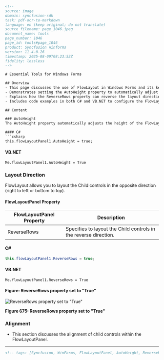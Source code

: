 ```html
<!-- 
source: image
domain: syncfusion-sdk
task: pdf-ocr-to-markdown
language: en (keep original; do not translate)
source_filename: page_1046.jpeg
document_name: tools
page_number: 1046
page_id: tools#page_1046
product: Syncfusion Winforms
version: 11.4.0.26
timestamp: 2025-08-09T08:23:52Z
fidelity: lossless
-->

# Essential Tools for Windows Forms

## Overview
- This page discusses the use of FlowLayout in Windows Forms and its key properties such as AutoHeight, Layout Direction, Reverse Rows, and Alignment.
- Demonstrates setting the AutoHeight property to automatically adjust the height of the FlowLayoutPanel.
- Explains how the ReverseRows property can reverse the layout direction of child controls.
- Includes code examples in both C# and VB.NET to configure the FlowLayoutPanel properties.

## Content

### AutoHeight
The AutoHeight property automatically adjusts the height of the FlowLayoutPanel to fit its contents.

#### C#
```csharp
this.flowLayoutPanel1.AutoHeight = true;
```

#### VB.NET
```vbnet
Me.flowLayoutPanel1.AutoHeight = True
```

### Layout Direction
FlowLayout allows you to layout the Child controls in the opposite direction (right to left or bottom to top).

#### FlowLayoutPanel Property
| FlowLayoutPanel Property | Description |
|--------------------------|-------------|
| ReverseRows             | Specifies to layout the Child controls in the reverse direction. |

#### C#
```csharp
this.flowLayoutPanel1.ReverseRows = true;
```

#### VB.NET
```vbnet
Me.flowLayoutPanel1.ReverseRows = True
```

#### Figure: ReverseRows property set to "True"

![ReverseRows property set to "True"](https://example.com/figure_675.png)

**Figure 675: ReverseRows property set to "True"**

### Alignment
- This section discusses the alignment of child controls within the FlowLayoutPanel.

---

```html
<!-- tags: [Syncfusion, WinForms, FlowLayoutPanel, AutoHeight, ReverseRows, Alignment] keywords: [FlowLayout, Windows Forms, AutoHeight, ReverseRows, Layout Direction, Alignment, C#, VB.NET] -->
``` 
```